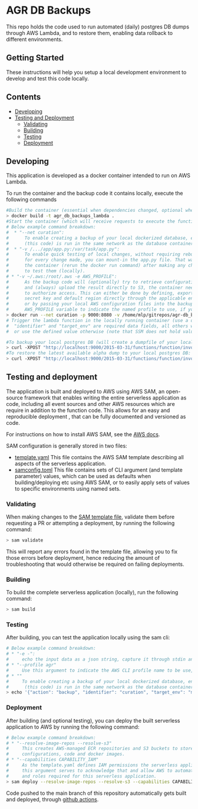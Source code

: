 # AGR DB Backups

This repo holds the code used to run automated (daily) postgres DB dumps through AWS Lambda,
and to restore them, enabling data rollback to different environments.

## Getting Started

These instructions will help you setup a local development environment to develop and test this code locally.

## Contents

-  [Developing](#developing)
-  [Testing and Deployment](#testing-and-deployment)
   *  [Validating](#validating)
   *  [Building](#building)
   *  [Testing](#testing)
   *  [Deployment](#deployment)

## Developing
This application is developed as a docker container intended to run on AWS Lambda.

To run the container and the backup code it contains locally, execute the following commands
```bash
#Build the container (essential when dependencies changed, optional when only app.py changes were made.)
> docker build -t agr_db_backups_lambda .
#Start the container (which will receive requests to execute the function)
# Below example command breakdown:
#  * "--net curation":
#      To enable creating a backup of your local dockerized database, ensure the backup container
#      (this code) is run in the same network as the database container (here "curation").
#  * "-v /.../app/app.py:/var/task/app.py":
#      To enable quick testing of local changes, without requiring rebuilding the container
#      for every change made, you can mount-in the app.py file. That way you only need to restart
#      the container (rerun the docker run command) after making any changes to the file to be able
#      to test them (locally).
# * "-v ~/.aws:/root/.aws -e AWS_PROFILE":
#      As the backup code will (optionally) try to retrieve configuration settings from AWS SSM,
#      and (always) upload the result directly to S3, the container needs to be aware of valid AWS credentials
#      to authorize access. This can either be done by defining, exporting and passing on the AWS access key,
#      secret key and default region directly through the applicable environment variables (see https://docs.aws.amazon.com/cli/latest/userguide/cli-configure-envvars.html),
#      or by passing your local AWS configuration files into the backup container, optionally accompanied by the
#      AWS_PROFILE variable to indicate the named profile to use, if your agr profile does not have the "default" name.
> docker run --net curation -p 9000:8080 -v /home/mlp/gitrepos/agr-db_backups/app/app.py:/var/task/app.py -v ~/.aws:/root/.aws -e AWS_PROFILE agr_db_backups_lambda
# Trigger the lambda function in the locally running container (use a different terminal session)
#  "identifier" and "target_env" are required data fields, all others will be retrieved from SSM when left undefined,
#  or use the defined value otherwise (note that SSM does not hold values for local dev env operations/testing).

#To backup your local postgres DB (will create a dumpfile of your local DB in S3):
> curl -XPOST "http://localhost:9000/2015-03-31/functions/function/invocations" -d '{"action": "backup", "identifier": "curation", "target_env": "mluypaert-dev", "db_name": "curation", "db_user": "postgres", "db_password": "...", "db_host": "postgres", "s3_bucket": "agr-db-backups"}'
#To restore the latest available alpha dump to your local postgres DB:
> curl -XPOST "http://localhost:9000/2015-03-31/functions/function/invocations" -d '{"action": "restore", "identifier": "curation", "src_env": "alpha", "target_env": "mluypaert-dev", "db_name": "curation", "db_user": "postgres", "db_password": "...", "db_host": "postgres"}'
```

## Testing and deployment
The application is built and deployed to AWS using AWS SAM, an open-source framework that enables
writing the entire serverless application as code, including all event sources and other AWS resources
which are require in addition to the function code. This allows for an easy and reproducible deployment
, that can be fully documented and versioned as code.

For instructions on how to install AWS SAM, see the [AWS docs](https://docs.aws.amazon.com/serverless-application-model/latest/developerguide/serverless-sam-cli-install.html).

SAM configuration is generally stored in two files:
 * [template.yaml](template.yaml)
    This file contains the AWS SAM template describing all aspects of the serverless application.
 * [samconfig.toml](samconfig.toml)
    This file contains sets of CLI argument (and template parameter) values,
    which can be used as defaults when building/deploying etc using AWS SAM,
    or to easily apply sets of values to specific environments using named sets.

### Validating
When making changes to the [SAM template file](template.yaml), validate them before requesting a PR
or attempting a deployment, by running the following command:
```bash
> sam validate
```
This will report any errors found in the template file, allowing you to fix those errors before deployment,
hence reducing the amount of troubleshooting that would otherwise be required on failing deployments.

### Building
To build the complete serverless application (locally), run the following command:
```bash
> sam build
```

### Testing
After building, you can test the application locally using the sam cli:
```bash
# Below example command breakdown:
# * "-e -":
#     echo the input data as a json string, capture it through stdin and pass it on to the function
# * "--profile agr"
#     Use this argument to indicate the AWS CLI profile name to be use, if it is not named "default" (otherwise ommit this argument).
# * ""
#     To enable creating a backup of your local dockerized database, ensure the lambda container
#      (this code) is run in the same network as the database container (here "curation").
> echo '{"action": "backup", "identifier": "curation", "target_env": "mluypaert-dev", "db_name": "curation", "db_user": "postgres", "db_password": "...", "db_host": "postgres", "s3_bucket": "agr-db-backups"}' | sam local invoke "agrDbBackups" --event - --profile agr --docker-network curation
```

### Deployment
After building (and optional testing), you can deploy the built
serverless application to AWS by running the following command:
```bash
# Below example command breakdown:
# * "--resolve-image-repos --resolve-s3"
#     This creates AWS-managed ECR repositories and S3 buckets to store the serverless application's
#     configurations, code and docker images.
# * "--capabilities CAPABILITY_IAM"
#     As the template.yaml defines IAM permissions the serverless application needs to function correctly,
#     this argument serves to acknowledge that and allow AWS to automatically create the necessary IAM policies
#     and roles required for this serverless application.
> sam deploy --resolve-image-repos --resolve-s3 --capabilities CAPABILITY_IAM
```
Code pushed to the main branch of this repository automatically gets built and deployed, through [github actions](./.github/workflows/main-build-and-deploy.yml).
